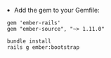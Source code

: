  + Add the gem to your Gemfile:
```
 gem 'ember-rails'
 gem "ember-source", "~> 1.11.0"
```

```
 bundle install
 rails g ember:bootstrap
```
